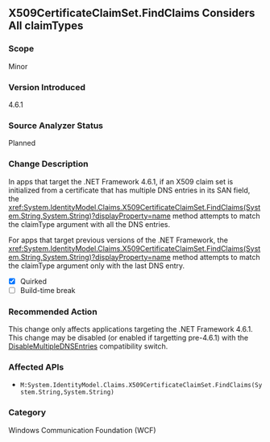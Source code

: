 ## X509CertificateClaimSet.FindClaims Considers All claimTypes

### Scope
Minor

### Version Introduced
4.6.1

### Source Analyzer Status
Planned

### Change Description

In apps that target the .NET Framework 4.6.1, if an X509 claim set is
initialized from a certificate that has multiple DNS entries in its SAN field, the
<xref:System.IdentityModel.Claims.X509CertificateClaimSet.FindClaims(System.String,System.String)?displayProperty=name>
method attempts to match the claimType argument with all the DNS entries.

For apps that target previous versions of the .NET Framework, the
<xref:System.IdentityModel.Claims.X509CertificateClaimSet.FindClaims(System.String,System.String)?displayProperty=name>
method attempts to match the claimType argument only with the last DNS entry.

- [x] Quirked
- [ ] Build-time break

### Recommended Action

This change only affects applications targeting the .NET Framework 4.6.1. This
change may be disabled (or enabled if targetting pre-4.6.1) with the
[DisableMultipleDNSEntries](~/docs/framework/migration-guide/mitigation-x509certificateclaimset-findclaims-method#mitigation.md)
compatibility switch.

### Affected APIs
* `M:System.IdentityModel.Claims.X509CertificateClaimSet.FindClaims(System.String,System.String)`

### Category
Windows Communication Foundation (WCF)

<!-- breaking change id: 143 -->
